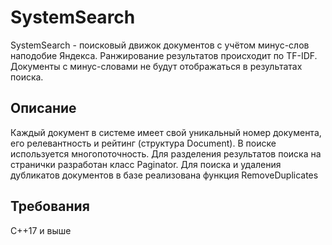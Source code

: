 # SystemSearch
SystemSearch - поисковый движок документов с учётом минус-слов наподобие Яндекса. Ранжирование результатов происходит по TF-IDF. Документы с минус-словами не будут отображаться в результатах поиска.

## Описание
Каждый документ в системе имеет свой уникальный номер документа, его релевантность и рейтинг (структура Document). В поиске используется многопоточность. Для разделения результатов поиска на странички разработан класс Paginator. Для поиска и удаления дубликатов документов в базе реализована функция RemoveDuplicates

## Требования
C++17 и выше
